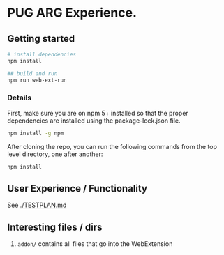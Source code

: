 # PUG ARG Experience.

## Getting started

```sh
# install dependencies
npm install

## build and run
npm run web-ext-run
```

### Details

First, make sure you are on npm 5+ installed so that the proper dependencies are installed using the package-lock.json file.

```sh
npm install -g npm
```

After cloning the repo, you can run the following commands from the top level directory, one after another:

```sh
npm install
```

## User Experience / Functionality

See [./TESTPLAN.md](./TESTPLAN.md)

## Interesting files / dirs

1. `addon/` contains all files that go into the WebExtension

